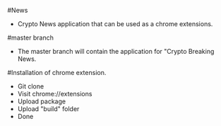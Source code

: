 #News
- Crypto News application that can be used as a chrome extensions.

#master branch
- The master branch will contain the application for "Crypto Breaking News.

#Installation of chrome extension.
  - Git clone
  - Visit chrome://extensions
  - Upload package
  - Upload "build" folder
  - Done
